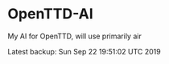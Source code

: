 # OpenTTD-AI
My AI for OpenTTD, will use primarily air

Latest backup: Sun Sep 22 19:51:02 UTC 2019
